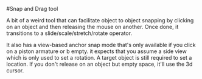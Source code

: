 #Snap and Drag tool
  
A bit of a weird tool that can facilitate object to object snapping by clicking on an object and then releasing the mouse on another. Once done, it transitions to a slide/scale/stretch/rotate operator.  
  
It also has a view-based anchor snap mode that's only available if you click on a piston armature or b empty. it expects that you assume a side view which is only used to set a rotation. A target object is still required to set a location. If you don't release on an object but empty space, it'll use the 3d cursor.  